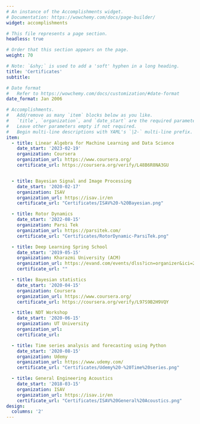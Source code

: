 ```yaml
---
# An instance of the Accomplishments widget.
# Documentation: https://wowchemy.com/docs/page-builder/
widget: accomplishments

# This file represents a page section.
headless: true

# Order that this section appears on the page.
weight: 70

# Note: `&shy;` is used to add a 'soft' hyphen in a long heading.
title: 'Certificates'
subtitle:

# Date format
#   Refer to https://wowchemy.com/docs/customization/#date-format
date_format: Jan 2006

# Accomplishments.
#   Add/remove as many `item` blocks below as you like.
#   `title`, `organization`, and `date_start` are the required parameters.
#   Leave other parameters empty if not required.
#   Begin multi-line descriptions with YAML's `|2-` multi-line prefix.
item:
  - title: Linear Algebra for Machine Learning and Data Science
    date_start: '2023-02-19'
    organization: Coursera
    organization_url: https://www.coursera.org/
    certificate_url: https://coursera.org/verify/L48B6R8NA3GU


  - title: Bayesian Signal and Image Processing
    date_start: '2020-02-17'
    organization: ISAV
    organization_url: https://isav.ir/en
    certificate_url: "Certificates/ISAV%20-%20Bayesian.png"

  - title: Rotor Dynamics
    date_start: '2022-08-15'
    organization: Parsi Tek
    organization_url: https://parsitek.com/
    certificate_url: "Certificates/RotorDynamic-ParsiTek.png"

  - title: Deep Learning Spring School
    date_start: '2019-05-15'
    organization: Kharazmi University (ACM)
    organization_url: https://evand.com/events/dlss?icn=organizer&ici=2
    certificate_url: ""

  - title: Bayesian statistics
    date_start: '2020-04-15'
    organization: Coursera
    organization_url: https://www.coursera.org/
    certificate_url: https://coursera.org/verify/L97S9B2H9VQY

  - title: NDT Workshop
    date_start: '2020-06-15'
    organization: UT University
    organization_url:
    certificate_url:

  - title: Time series analysis and forecasting using Python
    date_start: '2020-08-15'
    organization: Udemy
    organization_url: https://www.udemy.com/
    certificate_url: "Certificates/Udemy%20-%20Time%20series.png"

  - title: General Engineering Acoustics
    date_start: '2018-03-15'
    organization: ISAV
    organization_url: https://isav.ir/en
    certificate_url: "Certificates/ISAV%20General%20Acoustics.png"
design:
  columns: '2'
---
```

